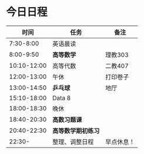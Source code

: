 # 今日日程

| 时间        | 任务                 | 备注       |
| ----------- | -------------------- | ---------- |
| 7:30-8:00   | 英语晨读             |            |
| 8:00-9:50   | **高等数学**         | 理教303    |
| 10:10-12:00 | 高等代数             | 二教407    |
| 12:00-13:00 | 午休                 | 打印卷子   |
| 13:00-14:50 | **乒乓球**           | 地厅       |
| 15:10-18:00 | Data 8                 |    |
| 18:00-18:30 | 晚休                 |            |
| 18:40-20:30 | **高数习题课** |            |
| 20:40-22:30 | **高等数学期初练习**  |            |
| 22:30-      | 整理、调整日程       | 早点休息！ |